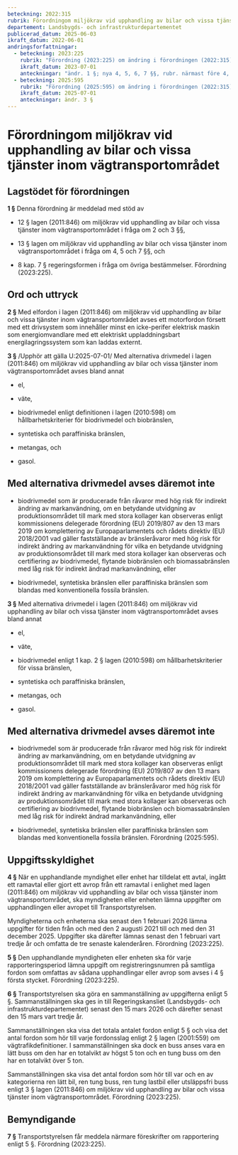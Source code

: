 ```yaml
---
beteckning: 2022:315
rubrik: Förordningom miljökrav vid upphandling av bilar och vissa tjänster inom vägtransportområdet
departement: Landsbygds- och infrastrukturdepartementet
publicerad_datum: 2025-06-03
ikraft_datum: 2022-06-01
andringsforfattningar:
  - beteckning: 2023:225
    rubrik: "Förordning (2023:225) om ändring i förordningen (2022:315) om miljökrav vid upphandling av bilar och vissa tjänster inom vägtransportområdet"
    ikraft_datum: 2023-07-01
    anteckningar: "ändr. 1 §; nya 4, 5, 6, 7 §§, rubr. närmast före 4, 7 §§"
  - beteckning: 2025:595
    rubrik: "Förordning (2025:595) om ändring i förordningen (2022:315) om miljökrav vid upphandling av bilar och vissa tjänster inom vägtransportområdet"
    ikraft_datum: 2025-07-01
    anteckningar: ändr. 3 §
---
```


# Förordningom miljökrav vid upphandling av bilar och vissa tjänster inom vägtransportområdet

## Lagstödet för förordningen

**1 §** Denna förordning är meddelad med stöd av

- 12 § lagen (2011:846) om miljökrav vid upphandling av bilar och vissa tjänster inom vägtransportområdet i fråga om 2 och 3 §§,

- 13 § lagen om miljökrav vid upphandling av bilar och vissa tjänster inom vägtransportområdet i fråga om 4, 5 och 7 §§, och

- 8 kap. 7 § regeringsformen i fråga om övriga bestämmelser. Förordning (2023:225).

## Ord och uttryck

**2 §** Med elfordon i lagen (2011:846) om miljökrav vid upphandling av bilar och vissa tjänster inom vägtransportområdet avses ett motorfordon försett med ett drivsystem som innehåller minst en icke-perifer elektrisk maskin som energiomvandlare med ett elektriskt uppladdningsbart energilagringssystem som kan laddas externt.

**3 §** /Upphör att gälla U:2025-07-01/ Med alternativa drivmedel i lagen (2011:846) om miljökrav vid upphandling av bilar och vissa tjänster inom vägtransportområdet avses bland annat

- el,

- väte,

- biodrivmedel enligt definitionen i lagen (2010:598) om hållbarhetskriterier för biodrivmedel och biobränslen,

- syntetiska och paraffiniska bränslen,

- metangas, och

- gasol.

## Med alternativa drivmedel avses däremot inte

- biodrivmedel som är producerade från råvaror med hög risk för indirekt ändring av markanvändning, om en betydande utvidgning av produktionsområdet till mark med stora kollager kan observeras enligt kommissionens delegerade förordning (EU) 2019/807 av den 13 mars 2019 om komplettering av Europaparlamentets och rådets direktiv (EU) 2018/2001 vad gäller fastställande av bränsleråvaror med hög risk för indirekt ändring av markanvändning för vilka en betydande utvidgning av produktionsområdet till mark med stora kollager kan observeras och certifiering av biodrivmedel, flytande biobränslen och biomassabränslen med låg risk för indirekt ändrad markanvändning, eller

- biodrivmedel, syntetiska bränslen eller paraffiniska bränslen som blandas med konventionella fossila bränslen.

**3 §** Med alternativa drivmedel i lagen (2011:846) om miljökrav vid upphandling av bilar och vissa tjänster inom vägtransportområdet avses bland annat

- el,

- väte,

- biodrivmedel enligt 1 kap. 2 § lagen (2010:598) om hållbarhetskriterier för vissa bränslen,

- syntetiska och paraffiniska bränslen,

- metangas, och

- gasol.

## Med alternativa drivmedel avses däremot inte

- biodrivmedel som är producerade från råvaror med hög risk för indirekt ändring av markanvändning, om en betydande utvidgning av produktionsområdet till mark med stora kollager kan observeras enligt kommissionens delegerade förordning (EU) 2019/807 av den 13 mars 2019 om komplettering av Europaparlamentets och rådets direktiv (EU) 2018/2001 vad gäller fastställande av bränsleråvaror med hög risk för indirekt ändring av markanvändning för vilka en betydande utvidgning av produktionsområdet till mark med stora kollager kan observeras och certifiering av biodrivmedel, flytande biobränslen och biomassabränslen med låg risk för indirekt ändrad markanvändning, eller

- biodrivmedel, syntetiska bränslen eller paraffiniska bränslen som blandas med konventionella fossila bränslen. Förordning (2025:595).

## Uppgiftsskyldighet

**4 §** När en upphandlande myndighet eller enhet har tilldelat ett avtal, ingått ett ramavtal eller gjort ett avrop från ett ramavtal i enlighet med lagen (2011:846) om miljökrav vid upphandling av bilar och vissa tjänster inom vägtransportområdet, ska myndigheten eller enheten lämna uppgifter om upphandlingen eller avropet till Transportstyrelsen.

Myndigheterna och enheterna ska senast den 1 februari 2026 lämna uppgifter för tiden från och med den 2 augusti 2021 till och med den 31 december 2025. Uppgifter ska därefter lämnas senast den 1 februari vart tredje år och omfatta de tre senaste kalenderåren. Förordning (2023:225).

**5 §** Den upphandlande myndigheten eller enheten ska för varje rapporteringsperiod lämna uppgift om registreringsnumren på samtliga fordon som omfattas av sådana upphandlingar eller avrop som avses i 4 § första stycket. Förordning (2023:225).

**6 §** Transportstyrelsen ska göra en sammanställning av uppgifterna enligt 5 §. Sammanställningen ska ges in till Regeringskansliet (Landsbygds- och infrastrukturdepartementet) senast den 15 mars 2026 och därefter senast den 15 mars vart tredje år.

Sammanställningen ska visa det totala antalet fordon enligt 5 § och visa det antal fordon som hör till varje fordonsslag enligt 2 § lagen (2001:559) om vägtrafikdefinitioner. I sammanställningen ska dock en buss anses vara en lätt buss om den har en totalvikt av högst 5 ton och en tung buss om den har en totalvikt över 5 ton.

Sammanställningen ska visa det antal fordon som hör till var och en av kategorierna ren lätt bil, ren tung buss, ren tung lastbil eller utsläppsfri buss enligt 3 § lagen (2011:846) om miljökrav vid upphandling av bilar och vissa tjänster inom vägtransportområdet. Förordning (2023:225).

## Bemyndigande

**7 §** Transportstyrelsen får meddela närmare föreskrifter om rapportering enligt 5 §. Förordning (2023:225).
